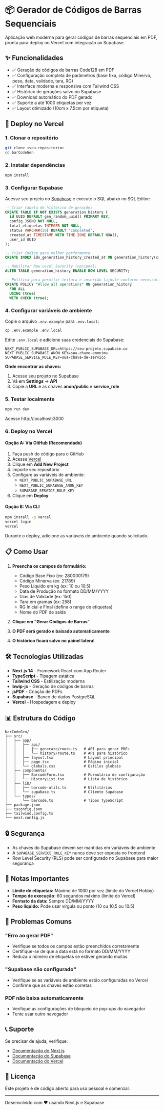 # 📦 Gerador de Códigos de Barras Sequenciais

Aplicação web moderna para gerar códigos de barras sequenciais em PDF, pronta para deploy no Vercel com integração ao Supabase.

## ✨ Funcionalidades

- ✅ Geração de códigos de barras Code128 em PDF
- ✅ Configuração completa de parâmetros (base fixa, código Minerva, peso, data, validade, tara, RG)
- ✅ Interface moderna e responsiva com Tailwind CSS
- ✅ Histórico de gerações salvo no Supabase
- ✅ Download automático do PDF gerado
- ✅ Suporte a até 1000 etiquetas por vez
- ✅ Layout otimizado (10cm x 7.5cm por etiqueta)

## 🚀 Deploy no Vercel

### 1. Clonar o repositório

```bash
git clone <seu-repositorio>
cd barCodeGen
```

### 2. Instalar dependências

```bash
npm install
```

### 3. Configurar Supabase

Acesse seu projeto no [Supabase](https://supabase.com) e execute o SQL abaixo no SQL Editor:

```sql
-- Criar tabela de histórico de gerações
CREATE TABLE IF NOT EXISTS generation_history (
  id UUID DEFAULT gen_random_uuid() PRIMARY KEY,
  config JSONB NOT NULL,
  total_etiquetas INTEGER NOT NULL,
  status VARCHAR(20) DEFAULT 'completed',
  created_at TIMESTAMP WITH TIME ZONE DEFAULT NOW(),
  user_id UUID
);

-- Criar índice para melhor performance
CREATE INDEX idx_generation_history_created_at ON generation_history(created_at DESC);

-- Habilitar Row Level Security (opcional)
ALTER TABLE generation_history ENABLE ROW LEVEL SECURITY;

-- Política para permitir leitura e inserção (ajuste conforme necessário)
CREATE POLICY "Allow all operations" ON generation_history
  FOR ALL
  USING (true)
  WITH CHECK (true);
```

### 4. Configurar variáveis de ambiente

Copie o arquivo `.env.example` para `.env.local`:

```bash
cp .env.example .env.local
```

Edite `.env.local` e adicione suas credenciais do Supabase:

```env
NEXT_PUBLIC_SUPABASE_URL=https://seu-projeto.supabase.co
NEXT_PUBLIC_SUPABASE_ANON_KEY=sua-chave-anonima
SUPABASE_SERVICE_ROLE_KEY=sua-chave-de-servico
```

**Onde encontrar as chaves:**
1. Acesse seu projeto no Supabase
2. Vá em **Settings** → **API**
3. Copie a **URL** e as chaves **anon/public** e **service_role**

### 5. Testar localmente

```bash
npm run dev
```

Acesse http://localhost:3000

### 6. Deploy no Vercel

#### Opção A: Via GitHub (Recomendado)

1. Faça push do código para o GitHub
2. Acesse [Vercel](https://vercel.com)
3. Clique em **Add New Project**
4. Importe seu repositório
5. Configure as variáveis de ambiente:
   - `NEXT_PUBLIC_SUPABASE_URL`
   - `NEXT_PUBLIC_SUPABASE_ANON_KEY`
   - `SUPABASE_SERVICE_ROLE_KEY`
6. Clique em **Deploy**

#### Opção B: Via CLI

```bash
npm install -g vercel
vercel login
vercel
```

Durante o deploy, adicione as variáveis de ambiente quando solicitado.

## 📋 Como Usar

1. **Preencha os campos do formulário:**
   - Código Base Fixo (ex: 280000179)
   - Código Minerva (ex: 21789)
   - Peso Líquido em kg (ex: 10 ou 10.5)
   - Data de Produção no formato DD/MM/YYYY
   - Dias de Validade (ex: 150)
   - Tara em gramas (ex: 258)
   - RG Inicial e Final (define o range de etiquetas)
   - Nome do PDF de saída

2. **Clique em "Gerar Códigos de Barras"**

3. **O PDF será gerado e baixado automaticamente**

4. **O histórico ficará salvo no painel lateral**

## 🛠️ Tecnologias Utilizadas

- **Next.js 14** - Framework React com App Router
- **TypeScript** - Tipagem estática
- **Tailwind CSS** - Estilização moderna
- **bwip-js** - Geração de códigos de barras
- **jsPDF** - Criação de PDFs
- **Supabase** - Banco de dados PostgreSQL
- **Vercel** - Hospedagem e deploy

## 📊 Estrutura do Código

```
barCodeGen/
├── src/
│   ├── app/
│   │   ├── api/
│   │   │   ├── generate/route.ts   # API para gerar PDFs
│   │   │   └── history/route.ts    # API para histórico
│   │   ├── layout.tsx              # Layout principal
│   │   ├── page.tsx                # Página inicial
│   │   └── globals.css             # Estilos globais
│   ├── components/
│   │   ├── BarcodeForm.tsx         # Formulário de configuração
│   │   └── HistoryList.tsx         # Lista de histórico
│   ├── lib/
│   │   ├── barcode-utils.ts        # Utilitários
│   │   └── supabase.ts             # Cliente Supabase
│   └── types/
│       └── barcode.ts              # Tipos TypeScript
├── package.json
├── tsconfig.json
├── tailwind.config.ts
└── next.config.js
```

## 🔒 Segurança

- As chaves do Supabase devem ser mantidas em variáveis de ambiente
- A `SUPABASE_SERVICE_ROLE_KEY` nunca deve ser exposta no frontend
- Row Level Security (RLS) pode ser configurado no Supabase para maior segurança

## 📝 Notas Importantes

- **Limite de etiquetas:** Máximo de 1000 por vez (limite do Vercel Hobby)
- **Tempo de execução:** 60 segundos máximo (limite do Vercel)
- **Formato da data:** Sempre DD/MM/YYYY
- **Peso líquido:** Pode usar vírgula ou ponto (10 ou 10,5 ou 10.5)

## 🐛 Problemas Comuns

### "Erro ao gerar PDF"
- Verifique se todos os campos estão preenchidos corretamente
- Certifique-se de que a data está no formato DD/MM/YYYY
- Reduza o número de etiquetas se estiver gerando muitas

### "Supabase não configurado"
- Verifique se as variáveis de ambiente estão configuradas no Vercel
- Confirme que as chaves estão corretas

### PDF não baixa automaticamente
- Verifique as configurações de bloqueio de pop-ups do navegador
- Tente usar outro navegador

## 📞 Suporte

Se precisar de ajuda, verifique:
- [Documentação do Next.js](https://nextjs.org/docs)
- [Documentação do Supabase](https://supabase.com/docs)
- [Documentação do Vercel](https://vercel.com/docs)

## 📄 Licença

Este projeto é de código aberto para uso pessoal e comercial.

---

Desenvolvido com ❤️ usando Next.js e Supabase

